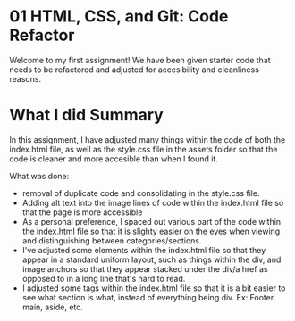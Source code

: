 # 01 HTML, CSS, and Git: Code Refactor

Welcome to my first assignment! 
We have been given starter code that needs to be refactored and adjusted for accesibility and cleanliness reasons.

# What I did Summary

In this assignment, I have adjusted many things within the code of both the index.html file, as well as the style.css file in the assets folder so that the code is cleaner and more accesible than when I found it.

What was done:
- removal of duplicate code and consolidating in the style.css file.
- Adding alt text into the image lines of code within the index.html file so that the page is more accessible
- As a personal preference, I spaced out various part of the code within the index.html file so that it is slighty easier on the eyes when viewing and distinguishing between categories/sections.
- I've adjusted some elements within the index.html file so that they appear in a standard uniform layout, such as things within the div, and image anchors so that they appear stacked under the div/a href as opposed to in a long line that's hard to read.
- I adjusted some tags within the index.html file so that it is a bit easier to see what section is what, instead of everything being div. Ex: Footer, main, aside, etc.
